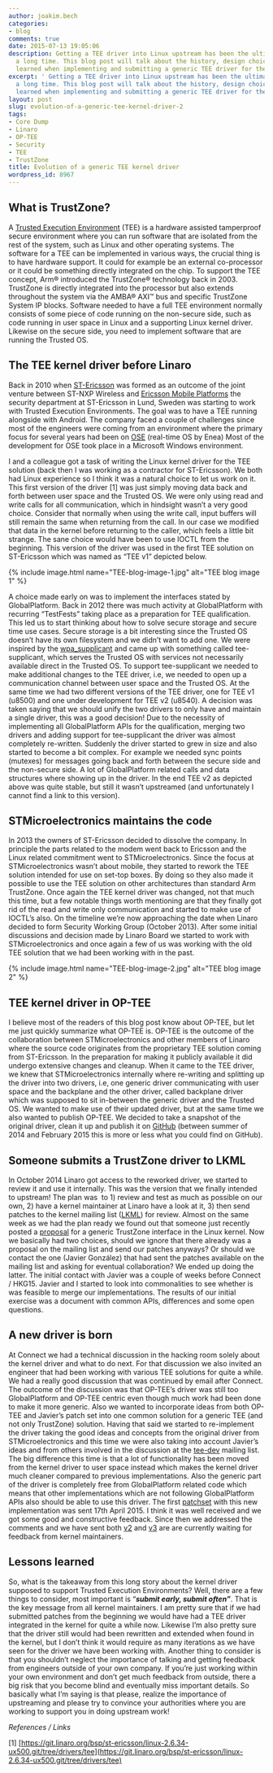 ```yaml
---
author: joakim.bech
categories:
- blog
comments: true
date: 2015-07-13 19:05:06
description: Getting a TEE driver into Linux upstream has been the ultimate goal for
  a long time. This blog post will talk about the history, design choices and lessons
  learned when implementing and submitting a generic TEE driver for the Linux kernel.
excerpt: ' Getting a TEE driver into Linux upstream has been the ultimate goal for
  a long time. This blog post will talk about the history, design choices and lessons
  learned when implementing and submitting a generic TEE driver for the Linux kernel. '
layout: post
slug: evolution-of-a-generic-tee-kernel-driver-2
tags:
- Core Dump
- Linaro
- OP-TEE
- Security
- TEE
- TrustZone
title: Evolution of a generic TEE kernel driver
wordpress_id: 8967
---
```


## **What is TrustZone?**

A [Trusted Execution Environment](http://en.wikipedia.org/wiki/Trusted_execution_environment) (TEE) is a hardware assisted tamperproof secure environment where you can run software that are isolated from the rest of the system, such as Linux and other operating systems. The software for a TEE can be implemented in various ways, the crucial thing is to have hardware support. It could for example be an external co-processor or it could be something directly integrated on the chip. To support the TEE concept, Arm® introduced the TrustZone® technology back in 2003. TrustZone is directly integrated into the processor but also extends throughout the system via the AMBA® AXI™ bus and specific TrustZone System IP blocks. Software needed to have a full TEE environment normally consists of some piece of code running on the non-secure side, such as code running in user space in Linux and a supporting Linux kernel driver. Likewise on the secure side, you need to implement software that are running the Trusted OS.

## **The TEE kernel driver before Linaro**

Back in 2010 when [ST-Ericsson](http://en.wikipedia.org/wiki/ST-Ericsson) was formed as an outcome of the joint venture between ST-NXP Wireless and [Ericsson Mobile Platforms](http://en.wikipedia.org/wiki/Ericsson_Mobile_Platforms) the security department at ST-Ericsson in Lund, Sweden was starting to work with Trusted Execution Environments. The goal was to have a TEE running alongside with Android. The company faced a couple of challenges since most of the engineers were coming from an environment where the primary focus for several years had been on [OSE](http://en.wikipedia.org/wiki/Operating_System_Embedded) (real-time OS by Enea) Most of the development for OSE took place in a Microsoft Windows environment.

I and a colleague got a task of writing the Linux kernel driver for the TEE solution (back then I was working as a contractor for ST-Ericsson). We both had Linux experience so I think it was a natural choice to let us work on it. This first version of the driver [1] was just simply moving data back and forth between user space and the Trusted OS. We were only using read and write calls for all communication, which in hindsight wasn’t a very good choice. Consider that normally when using the write call, input buffers will still remain the same when returning from the call. In our case we modified that data in the kernel before returning to the caller, which feels a little bit strange. The sane choice would have been to use IOCTL from the beginning. This version of the driver was used in the first TEE solution on ST-Ericsson which was named as “TEE v1” depicted below.

{% include image.html name="TEE-blog-image-1.jpg" alt="TEE blog image 1" %}

A choice made early on was to implement the interfaces stated by GlobalPlatform. Back in 2012 there was much activity at GlobalPlatform with recurring “TestFests” taking place as a preparation for TEE qualification. This led us to start thinking about how to solve secure storage and secure time use cases. Secure storage is a bit interesting since the Trusted OS doesn’t have its own filesystem and we didn’t want to add one. We were inspired by the [wpa_supplicant](http://w1.fi/wpa_supplicant) and came up with something called tee-supplicant, which serves the Trusted OS with services not necessarily available direct in the Trusted OS. To support tee-supplicant we needed to make additional changes to the TEE driver, i.e, we needed to open up a communication channel between user space and the Trusted OS. At the same time we had two different versions of the TEE driver, one for TEE v1 (u8500) and one under development for TEE v2 (u8540). A decision was taken saying that we should unify the two drivers to only have and maintain a single driver, this was a good decision! Due to the necessity of implementing all GlobalPlatform APIs for the qualification, merging two drivers and adding support for tee-supplicant the driver was almost completely re-written. Suddenly the driver started to grew in size and also started to become a bit complex. For example we needed sync points (mutexes) for messages going back and forth between the secure side and the non-secure side. A lot of GlobalPlatform related calls and data structures where showing up in the driver. In the end TEE v2 as depicted above was quite stable, but still it wasn’t upstreamed (and unfortunately I cannot find a link to this version).

## **STMicroelectronics maintains the code**

In 2013 the owners of ST-Ericsson decided to dissolve the company. In principle the parts related to the modem went back to Ericsson and the Linux related commitment went to STMicroelectronics. Since the focus at STMicroelectronics wasn’t about mobile, they started to rework the TEE solution intended for use on set-top boxes. By doing so they also made it possible to use the TEE solution on other architectures than standard Arm TrustZone. Once again the TEE kernel driver was changed, not that much this time, but a few notable things worth mentioning are that they finally got rid of the read and write only communication and started to make use of IOCTL’s also. On the timeline we’re now approaching the date when Linaro decided to form Security Working Group (October 2013). After some initial discussions and decision made by Linaro Board we started to work with STMicroelectronics and once again a few of us was working with the old TEE solution that we had been working with in the past.

{% include image.html name="TEE-blog-image-2.jpg" alt="TEE blog image 2" %}

## **TEE kernel driver in OP-TEE**

I believe most of the readers of this blog post know about OP-TEE, but let me just quickly summarize what OP-TEE is. OP-TEE is the outcome of the collaboration between STMicroelectronics and other members of Linaro where the source code originates from the proprietary TEE solution coming from ST-Ericsson. In the preparation for making it publicly available it did undergo extensive changes and cleanup. When it came to the TEE driver, we knew that STMicroelectronics internally where re-writing and splitting up the driver into two drivers, i.e, one generic driver communicating with user space and the backplane and the other driver, called backplane driver which was supposed to sit in-between the generic driver and the Trusted OS. We wanted to make use of their updated driver, but at the same time we also wanted to publish OP-TEE. We decided to take a snapshot of the original driver, clean it up and publish it on [GitHub](https://github.com/OP-TEE/optee_linuxdriver) (between summer of 2014 and February 2015 this is more or less what you could find on GitHub).

## **Someone submits a TrustZone driver to LKML**

In October 2014 Linaro got access to the reworked driver, we started to review it and use it internally. This was the version that we finally intended to upstream! The plan was  to 1) review and test as much as possible on our own, 2) have a kernel maintainer at Linaro have a look at it, 3) then send patches to the kernel mailing list ([LKML](https://lkml.org)) for review. Almost on the same week as we had the plan ready we found out that someone just recently posted a [proposal](http://lkml.iu.edu/hypermail/linux/kernel/1411.3/04305.html) for a generic TrustZone interface in the Linux kernel. Now we basically had two choices, should we ignore that there already was a proposal on the mailing list and send our patches anyways? Or should we contact the one (Javier González) that had sent the patches available on the mailing list and asking for eventual collaboration? We ended up doing the latter. The initial contact with Javier was a couple of weeks before Connect / HKG15. Javier and I started to look into commonalities to see whether is was feasible to merge our implementations. The results of our initial exercise was a document with common APIs, differences and some open questions.

## **A new driver is born**

At Connect we had a technical discussion in the hacking room solely about the kernel driver and what to do next. For that discussion we also invited an engineer that had been working with various TEE solutions for quite a while. We had a really good discussion that was continued by email after Connect. The outcome of the discussion was that OP-TEE’s driver was still too GlobalPlatform and OP-TEE centric even though much work had been done to make it more generic. Also we wanted to incorporate ideas from both OP-TEE and Javier’s patch set into one common solution for a generic TEE (and not only TrustZone) solution. Having that said we started to re-implement the driver taking the good ideas and concepts from the original driver from STMicroelectronics and this time we were also taking into account Javier’s ideas and from others involved in the discussion at the [tee-dev](https://lists.linaro.org/mailman/listinfo/tee-dev) mailing list. The big difference this time is that a lot of functionality has been moved from the kernel driver to user space instead which makes the kernel driver much cleaner compared to previous implementations. Also the generic part of the driver is completely free from GlobalPlatform related code which means that other implementations which are not following GlobalPlatform APIs also should be able to use this driver. The first [patchset](https://lkml.org/lkml/2015/4/17/63) with this new implementation was sent 17th April 2015. I think it was well received and we got some good and constructive feedback. Since then we addressed the comments and we have sent both [v2](https://lkml.org/lkml/2015/4/30/43) and [v3](https://lists.linaro.org/pipermail/tee-dev/2015-March/000074.html) are are currently waiting for feedback from kernel maintainers.

## **Lessons learned**

So, what is the takeaway from this long story about the kernel driver supposed to support Trusted Execution Environments? Well, there are a few things to consider, most important is “**_submit early, submit often”_**. That is the key message from all kernel maintainers. I am pretty sure that if we had submitted patches from the beginning we would have had a TEE driver integrated in the kernel for quite a while now. Likewise I’m also pretty sure that the driver still would had been rewritten and extended when found in the kernel, but I don’t think it would require as many iterations as we have seen for the driver we have been working with. Another thing to consider is that you shouldn’t neglect the importance of talking and getting feedback from engineers outside of your own company. If you’re just working within your own environment and don’t get much feedback from outside, there a big risk that you become blind and eventually miss important details. So basically what I’m saying is that please, realize the importance of upstreaming and please try to convince your authorities where you are working to support you in doing upstream work!

_References / Links_

[1] [https://git.linaro.org/bsp/st-ericsson/linux-2.6.34-ux500.git/tree/drivers/tee](https://git.linaro.org/bsp/st-ericsson/linux-2.6.34-ux500.git/tree/drivers/tee)